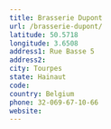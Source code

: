 ```yaml
---
title: Brasserie Dupont
url: /brasserie-dupont/
latitude: 50.5718
longitude: 3.6508
address1: Rue Basse 5
address2: 
city: Tourpes
state: Hainaut
code: 
country: Belgium
phone: 32-069-67-10-66
website: 
---
```


